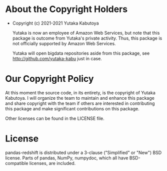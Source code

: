 About the Copyright Holders
===========================

*   Copyright (c) 2021-2021 Yutaka Kabutoya

    Yutaka is now an employee of Amazon Web Services, but note that this
    package is outcome from Yutaka's private activity. Thus, this package
    is not officially supported by Amazon Web Services.

    Yutaka will open bigdata repositories aside from this package, see
    http://github.com/yutaka-kabu just in case.

Our Copyright Policy
====================

At this moment the source code, in its entirety, is the copyright of
Yutaka Kabutoya. I will organize the team to maintain and enhance
this package and share copyright with the team if others are interested
in contributing this package and make significant contributions on this
package.

Other licenses can be found in the LICENSE file.

License
=======

pandas-redshift is distributed under a 3-clause ("Simplified" or "New")
BSD license. Parts of pandas, NumPy, numpydoc, which all have
BSD-compatible licenses, are included. 
